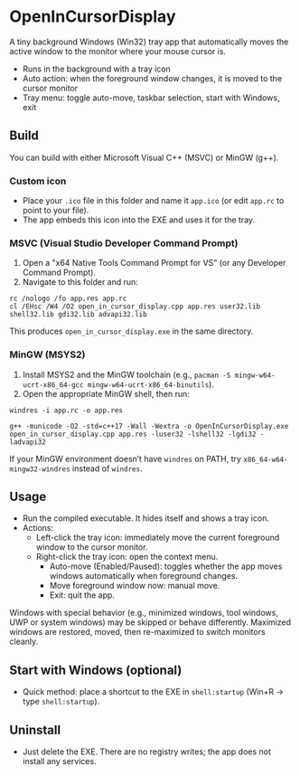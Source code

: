 # OpenInCursorDisplay

A tiny background Windows (Win32) tray app that automatically moves the active window to the monitor where your mouse cursor is.

- Runs in the background with a tray icon
- Auto action: when the foreground window changes, it is moved to the cursor monitor
- Tray menu: toggle auto-move, taskbar selection, start with Windows, exit

## Build

You can build with either Microsoft Visual C++ (MSVC) or MinGW (g++).

### Custom icon

- Place your `.ico` file in this folder and name it `app.ico` (or edit `app.rc` to point to your file).
- The app embeds this icon into the EXE and uses it for the tray.

### MSVC (Visual Studio Developer Command Prompt)

1) Open a "x64 Native Tools Command Prompt for VS" (or any Developer Command Prompt).
2) Navigate to this folder and run:

```
rc /nologo /fo app.res app.rc
cl /EHsc /W4 /O2 open_in_cursor_display.cpp app.res user32.lib shell32.lib gdi32.lib advapi32.lib
```

This produces `open_in_cursor_display.exe` in the same directory.

### MinGW (MSYS2)

1) Install MSYS2 and the MinGW toolchain (e.g., `pacman -S mingw-w64-ucrt-x86_64-gcc mingw-w64-ucrt-x86_64-binutils`).
2) Open the appropriate MinGW shell, then run:

```
windres -i app.rc -o app.res

g++ -municode -O2 -std=c++17 -Wall -Wextra -o OpenInCursorDisplay.exe open_in_cursor_display.cpp app.res -luser32 -lshell32 -lgdi32 -ladvapi32
```

If your MinGW environment doesn’t have `windres` on PATH, try `x86_64-w64-mingw32-windres` instead of `windres`.

## Usage

- Run the compiled executable. It hides itself and shows a tray icon.
- Actions:
  - Left-click the tray icon: immediately move the current foreground window to the cursor monitor.
  - Right-click the tray icon: open the context menu.
    - Auto-move (Enabled/Paused): toggles whether the app moves windows automatically when foreground changes.
    - Move foreground window now: manual move.
    - Exit: quit the app.

Windows with special behavior (e.g., minimized windows, tool windows, UWP or system windows) may be skipped or behave differently. Maximized windows are restored, moved, then re-maximized to switch monitors cleanly.

## Start with Windows (optional)

- Quick method: place a shortcut to the EXE in `shell:startup` (Win+R → type `shell:startup`).

## Uninstall

- Just delete the EXE. There are no registry writes; the app does not install any services.
